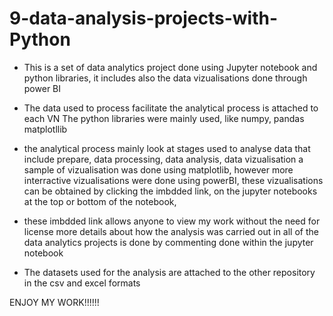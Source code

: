 # 9-data-analysis-projects-with-Python
* This is a set of data analytics project done using Jupyter notebook and python libraries, it includes also the data vizualisations done through power BI

* The data used to process facilitate the analytical process is attached to each VN The python libraries were mainly used, like numpy, pandas matplotllib
* the analytical process mainly look at stages used to analyse data that include prepare, data processing, data analysis, data vizualisation a sample of vizualisation was done using matplotlib, however more interractive vizualisations were done using powerBI, these vizualisations can be obtained by clicking the imbdded link, on the jupyter notebooks at the top or bottom of the notebook, 
* these imbdded link allows anyone to view my work without the need for license more details about how the analysis was carried out in all of the data analytics projects is done by commenting done within the jupyter notebook
* The datasets used for the analysis are attached to the other repository  in the csv and excel formats 

ENJOY MY WORK!!!!!!
